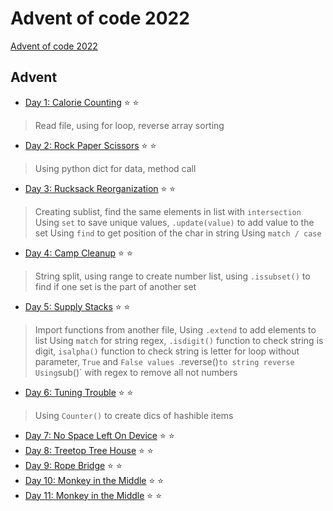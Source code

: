 # Advent of code 2022

[Advent of code 2022](http://adventofcode.com/2022)

## Advent

- [Day 1: Calorie Counting](01_calorie_counting) :star: :star:
> Read file, using for loop, reverse array sorting

- [Day 2: Rock Paper Scissors](02_rock_paper_scissors) :star: :star:
> Using python dict for data, method call

- [Day 3: Rucksack Reorganization](03_rucksack_reorganization) :star: :star:
> Creating sublist, find the same elements in list with `intersection`
> Using `set` to save unique values, `.update(value)` to add value to the set
> Using `find` to get position of the char in string
> Using `match / case`

- [Day 4: Camp Cleanup](04_camp_cleanup) :star: :star:
> String split, using range to create number list, using `.issubset()` to find if one set is the part of another set

- [Day 5: Supply Stacks](05_supply_stacks) :star: :star:
> Import functions from another file, Using `.extend` to add elements to list
> Using `match` for string regex, `.isdigit()` function to check string is digit, `isalpha()` function to check string is letter
> for loop without parameter, `True` and `False values
> `.reverse()` to string reverse
> Using `sub()` with regex to remove all not numbers

- [Day 6: Tuning Trouble](06_tuning_trouble) :star: :star:
> Using `Counter()` to create dics of hashible items

- [Day 7: No Space Left On Device](07_no_space_left_on_device) :star: :star:
- [Day 8: Treetop Tree House](08_treetop_tree_house) :star: :star:
- [Day 9: Rope Bridge](09_rope_bridge) :star: :star:
- [Day 10: Monkey in the Middle](10_cathode_ray_tube) :star: :star:
- [Day 11: Monkey in the Middle](11_monkey_in_the_middle) :star: :star:
